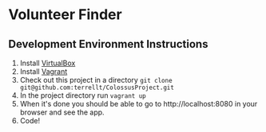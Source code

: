 Volunteer Finder
============================

Development Environment Instructions
-------------------------------------
1. Install [VirtualBox](https://www.virtualbox.org/wiki/Downloads)
2. Install [Vagrant](http://downloads.vagrantup.com/tags/v1.3.5)
3. Check out this project in a directory ``` git clone git@github.com:terrellt/ColossusProject.git ```
4. In the project directory run ``` vagrant up ```
5. When it's done you should be able to go to http://localhost:8080 in your browser and see the app.
6. Code!